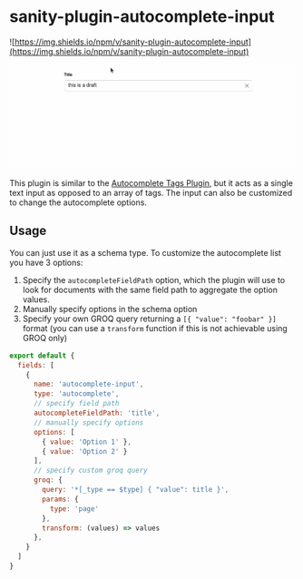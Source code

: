 # sanity-plugin-autocomplete-input
![https://img.shields.io/npm/v/sanity-plugin-autocomplete-input](https://img.shields.io/npm/v/sanity-plugin-autocomplete-input)

![./docs/img/example.gif](./docs/img/example.gif)


This plugin is similar to the [Autocomplete Tags Plugin](https://www.sanity.io/plugins/autocomplete-tags), but it acts as a single text input as opposed to an array of tags. The input can also be customized to change the autocomplete options.

## Usage
You can just use it as a schema type. To customize the autocomplete list you have 3 options:
1. Specify the `autocompleteFieldPath` option, which the plugin will use to look for documents with the same field path to aggregate the option values.
2. Manually specify options in the schema option
3. Specify your own GROQ query returning a `[{ "value": "foobar" }]` format (you can use a `transform` function if this is not achievable using GROQ only)

```javascript
export default {
  fields: [
    {
      name: 'autocomplete-input',
      type: 'autocomplete',
      // specify field path
      autocompleteFieldPath: 'title',
      // manually specify options
      options: [
        { value: 'Option 1' },
        { value: 'Option 2' }
      ],
      // specify custom groq query
      groq: {
        query: '*[_type == $type] { "value": title }',
        params: {
          type: 'page'
        },
        transform: (values) => values
      },
    }
  ]
}
```